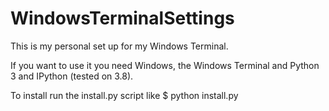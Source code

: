 # WindowsTerminalSettings

This is my personal set up for my Windows Terminal.

If you want to use it you need Windows, the Windows Terminal and Python 3 and IPython (tested on 3.8).

To install run the install.py script like $ python install.py
